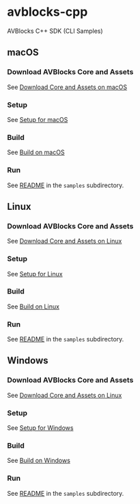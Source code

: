 # avblocks-cpp

AVBlocks C++ SDK (CLI Samples)

## macOS

### Download AVBlocks Core and Assets

See [Download Core and Assets on macOS](./docs/download-avblocks-core-and-assets-mac.md) 

### Setup

See [Setup for macOS](./docs/setup-mac.md)

### Build

See [Build on macOS](./docs/build-mac.md)

### Run

See [README](./samples/darwin/README.md) in the `samples` subdirectory. 

## Linux

### Download AVBlocks Core and Assets

See [Download Core and Assets on Linux](./docs/download-avblocks-core-and-assets-linux.md) 

### Setup

See [Setup for Linux](./docs/setup-linux.md)

### Build

See [Build on Linux](./docs/build-linux.md)

### Run

See [README](./samples/linux/README.md) in the `samples` subdirectory. 

## Windows

### Download AVBlocks Core and Assets

See [Download Core and Assets on Linux](./docs/download-avblocks-core-and-assets-windows.md) 

### Setup

See [Setup for Windows](./docs/setup-windows.md)

### Build

See [Build on Windows](./docs/build-windows.md)

### Run

See [README](./samples/windows/README.md) in the `samples` subdirectory. 
